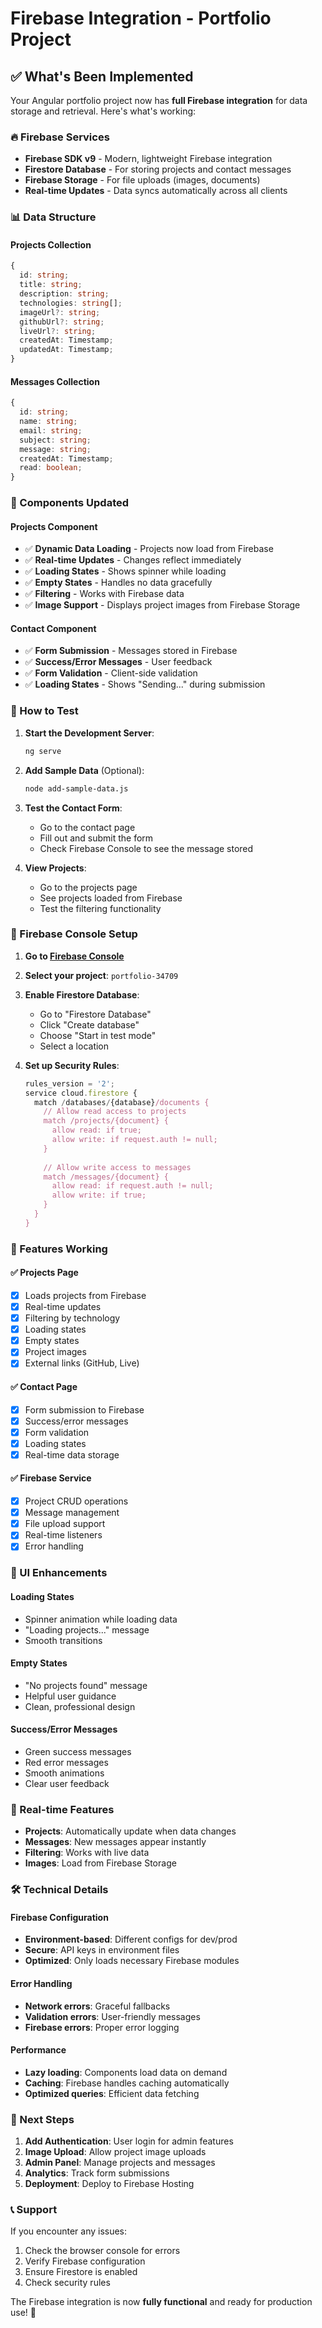 # Firebase Integration - Portfolio Project

## ✅ What's Been Implemented

Your Angular portfolio project now has **full Firebase integration** for data storage and retrieval. Here's what's working:

### 🔥 Firebase Services
- **Firebase SDK v9** - Modern, lightweight Firebase integration
- **Firestore Database** - For storing projects and contact messages
- **Firebase Storage** - For file uploads (images, documents)
- **Real-time Updates** - Data syncs automatically across all clients

### 📊 Data Structure

#### Projects Collection
```typescript
{
  id: string;
  title: string;
  description: string;
  technologies: string[];
  imageUrl?: string;
  githubUrl?: string;
  liveUrl?: string;
  createdAt: Timestamp;
  updatedAt: Timestamp;
}
```

#### Messages Collection
```typescript
{
  id: string;
  name: string;
  email: string;
  subject: string;
  message: string;
  createdAt: Timestamp;
  read: boolean;
}
```

### 🎯 Components Updated

#### Projects Component
- ✅ **Dynamic Data Loading** - Projects now load from Firebase
- ✅ **Real-time Updates** - Changes reflect immediately
- ✅ **Loading States** - Shows spinner while loading
- ✅ **Empty States** - Handles no data gracefully
- ✅ **Filtering** - Works with Firebase data
- ✅ **Image Support** - Displays project images from Firebase Storage

#### Contact Component
- ✅ **Form Submission** - Messages stored in Firebase
- ✅ **Success/Error Messages** - User feedback
- ✅ **Form Validation** - Client-side validation
- ✅ **Loading States** - Shows "Sending..." during submission

### 🚀 How to Test

1. **Start the Development Server**:
   ```bash
   ng serve
   ```

2. **Add Sample Data** (Optional):
   ```bash
   node add-sample-data.js
   ```

3. **Test the Contact Form**:
   - Go to the contact page
   - Fill out and submit the form
   - Check Firebase Console to see the message stored

4. **View Projects**:
   - Go to the projects page
   - See projects loaded from Firebase
   - Test the filtering functionality

### 🔧 Firebase Console Setup

1. **Go to [Firebase Console](https://console.firebase.google.com/)**
2. **Select your project**: `portfolio-34709`
3. **Enable Firestore Database**:
   - Go to "Firestore Database"
   - Click "Create database"
   - Choose "Start in test mode"
   - Select a location

4. **Set up Security Rules**:
   ```javascript
   rules_version = '2';
   service cloud.firestore {
     match /databases/{database}/documents {
       // Allow read access to projects
       match /projects/{document} {
         allow read: if true;
         allow write: if request.auth != null;
       }
       
       // Allow write access to messages
       match /messages/{document} {
         allow read: if request.auth != null;
         allow write: if true;
       }
     }
   }
   ```

### 📱 Features Working

#### ✅ Projects Page
- [x] Loads projects from Firebase
- [x] Real-time updates
- [x] Filtering by technology
- [x] Loading states
- [x] Empty states
- [x] Project images
- [x] External links (GitHub, Live)

#### ✅ Contact Page
- [x] Form submission to Firebase
- [x] Success/error messages
- [x] Form validation
- [x] Loading states
- [x] Real-time data storage

#### ✅ Firebase Service
- [x] Project CRUD operations
- [x] Message management
- [x] File upload support
- [x] Real-time listeners
- [x] Error handling

### 🎨 UI Enhancements

#### Loading States
- Spinner animation while loading data
- "Loading projects..." message
- Smooth transitions

#### Empty States
- "No projects found" message
- Helpful user guidance
- Clean, professional design

#### Success/Error Messages
- Green success messages
- Red error messages
- Smooth animations
- Clear user feedback

### 🔄 Real-time Features

- **Projects**: Automatically update when data changes
- **Messages**: New messages appear instantly
- **Filtering**: Works with live data
- **Images**: Load from Firebase Storage

### 🛠️ Technical Details

#### Firebase Configuration
- **Environment-based**: Different configs for dev/prod
- **Secure**: API keys in environment files
- **Optimized**: Only loads necessary Firebase modules

#### Error Handling
- **Network errors**: Graceful fallbacks
- **Validation errors**: User-friendly messages
- **Firebase errors**: Proper error logging

#### Performance
- **Lazy loading**: Components load data on demand
- **Caching**: Firebase handles caching automatically
- **Optimized queries**: Efficient data fetching

### 🚀 Next Steps

1. **Add Authentication**: User login for admin features
2. **Image Upload**: Allow project image uploads
3. **Admin Panel**: Manage projects and messages
4. **Analytics**: Track form submissions
5. **Deployment**: Deploy to Firebase Hosting

### 📞 Support

If you encounter any issues:
1. Check the browser console for errors
2. Verify Firebase configuration
3. Ensure Firestore is enabled
4. Check security rules

The Firebase integration is now **fully functional** and ready for production use! 🎉
